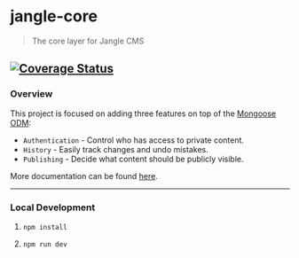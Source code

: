 # jangle-core
> The core layer for Jangle CMS

[![Coverage Status](https://coveralls.io/repos/github/jangle-cms/jangle-core/badge.svg?branch=master)](https://coveralls.io/github/jangle-cms/jangle-core?branch=master)
---

### Overview

This project is focused on adding three features on top of the [Mongoose ODM](http://mongoosejs.com/):

- `Authentication` - Control who has access to private content.
- `History` - Easily track changes and undo mistakes.
- `Publishing` - Decide what content should be publicly visible.

More documentation can be found [here](https://www.jangle.io/docs/core/overview).

---

### Local Development

1. `npm install`

1. `npm run dev`
